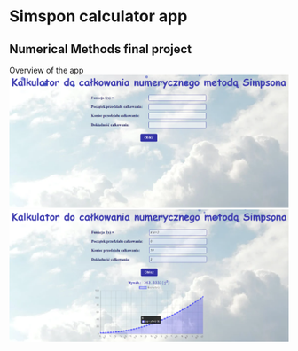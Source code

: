 # Simspon calculator app
## Numerical Methods final project

Overview of the app
<img src="img/app.png">
<img src="img/app2.png">

